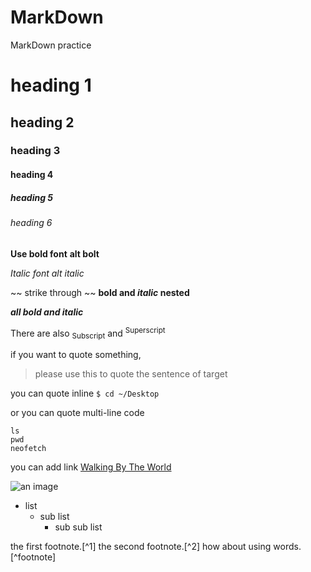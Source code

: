 # MarkDown
MarkDown practice

# heading 1
## heading 2
### heading 3
#### heading 4
##### heading 5
###### heading 6

**Use bold font**
__alt bolt__ 

*Italic font*  _alt italic_

~~ strike through ~~
**bold and _italic_ nested**

***all bold and italic***

There are also <sub>Subscript</sub> and <sup>Superscript</sup>

if you want to quote something, 
> please use this to quote the sentence of target

you can quote inline ` $ cd ~/Desktop `  

or you can quote multi-line code

```
ls
pwd
neofetch
```

you can add link [Walking By The World](https://www.youtube.com/watch?v=FMl7GEaYwAE)

![an image](https://assets.ubuntu.com/v1/29985a98-ubuntu-logo32.png)

- list
  - sub list
     - sub sub list  


the first footnote.[^1]
the second footnote.[^2]
how about using words.[^footnote]
